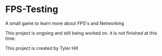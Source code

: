 # FPS-Testing
A small game to learn more about FPS's and Networking

This project is ongoing and still being worked on. it is not finished at this time.

This project is created by Tyler Hill
